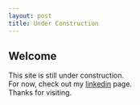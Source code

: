 ```yaml
---
layout: post
title: Under Construction
---
```


<h2>Welcome</h2>

<div class="message">
  This site is still under construction.
  <br />
  For now, check out my <a href="linkedin.com/pub/ankur-agarwal/16/6aa/862">linkedin</a> page.
  <br />
  Thanks for visiting.
</div>
